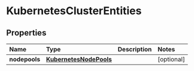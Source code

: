 # KubernetesClusterEntities

## Properties

| Name | Type | Description | Notes |
| :--- | :--- | :--- | :--- |
| **nodepools** | [**KubernetesNodePools**](kubernetesnodepools.md) |  | \[optional\] |

